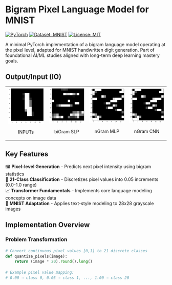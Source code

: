 # Bigram Pixel Language Model for MNIST

[![PyTorch](https://img.shields.io/badge/PyTorch-%23EE4C2C.svg?logo=PyTorch&logoColor=white)](https://pytorch.org/)
[![Dataset: MNIST](https://img.shields.io/badge/Dataset-MNIST-blue.svg)](http://yann.lecun.com/exdb/mnist/)
[![License: MIT](https://img.shields.io/badge/License-MIT-yellow.svg)](https://opensource.org/licenses/MIT)

A minimal PyTorch implementation of a bigram language model operating at the pixel level, adapted for MNIST handwritten digit generation. Part of foundational AI/ML studies aligned with long-term deep learning mastery goals.

## Output/Input (IO)

<table>
  <tr>
    <td>
      <div align="center">
        <img src="./img/input.png" alt="OUTPUT" width="300"/>
        <p>INPUTs</p>
      </div>
    </td>
    <td>
      <div align="center">
        <img src="./img/bigramslp.png" alt="SLP" width="300"/>
        <p>biGram SLP</p>
      </div>
    </td>
    <td>
      <div align="center">
        <img src="./img/ngrammlp.png" alt="MLP" width="300"/>
        <p>nGram MLP</p>
      </div>
    </td>
        <td>
      <div align="center">
        <img src="./img/ngrammlp.png" alt="CNN" width="300"/>
        <p>nGram CNN</p>
      </div>
    </td>
  </tr>
</table>



## Key Features

🖼️ **Pixel-level Generation** - Predicts next pixel intensity using bigram statistics  
🔢 **21-Class Classification** - Discretizes pixel values into 0.05 increments (0.0-1.0 range)  
📈 **Transformer Fundamentals** - Implements core language modeling concepts on image data  
🧮 **MNIST Adaptation** - Applies text-style modeling to 28x28 grayscale images  

## Implementation Overview

### Problem Transformation
```python
# Convert continuous pixel values [0,1] to 21 discrete classes
def quantize_pixels(image):
    return (image * 20).round().long()

# Example pixel value mapping:
# 0.00 → class 0, 0.05 → class 1, ..., 1.00 → class 20